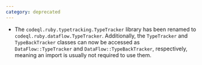 ```yaml
---
category: deprecated
---
```

* The `codeql.ruby.typetracking.TypeTracker` library has been renamed to `codeql.ruby.dataflow.TypeTracker`.
  Additionally, the `TypeTracker` and `TypeBackTracker` classes can now be accessed as `DataFlow::TypeTracker`
  and `DataFlow::TypeBackTracker`, respectively, meaning an import is usually not required to use them.
